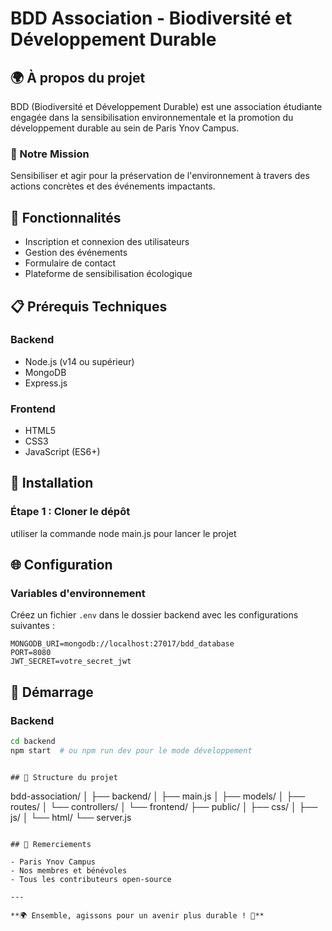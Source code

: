 # BDD Association - Biodiversité et Développement Durable

## 🌍 À propos du projet

BDD (Biodiversité et Développement Durable) est une association étudiante engagée dans la sensibilisation environnementale et la promotion du développement durable au sein de Paris Ynov Campus.

### 🌱 Notre Mission

Sensibiliser et agir pour la préservation de l'environnement à travers des actions concrètes et des événements impactants.

## 🚀 Fonctionnalités

- Inscription et connexion des utilisateurs
- Gestion des événements
- Formulaire de contact
- Plateforme de sensibilisation écologique

## 📋 Prérequis Techniques

### Backend
- Node.js (v14 ou supérieur)
- MongoDB
- Express.js

### Frontend
- HTML5
- CSS3
- JavaScript (ES6+)

## 🔧 Installation

### Étape 1 : Cloner le dépôt
utiliser la commande node main.js pour lancer le projet

## 🌐 Configuration

### Variables d'environnement
Créez un fichier `.env` dans le dossier backend avec les configurations suivantes :
```
MONGODB_URI=mongodb://localhost:27017/bdd_database
PORT=8080
JWT_SECRET=votre_secret_jwt
```

## 🚀 Démarrage

### Backend
```bash
cd backend
npm start  # ou npm run dev pour le mode développement
```


```

## 📂 Structure du projet

```
bdd-association/
│
├── backend/
│   ├── main.js
│   ├── models/
│   ├── routes/
│   └── controllers/
│
└── frontend/
    ├── public/
    │   ├── css/
    │   ├── js/
    │   └── html/
    └── server.js
```

## 🌟 Remerciements

- Paris Ynov Campus
- Nos membres et bénévoles
- Tous les contributeurs open-source

---

**🌍 Ensemble, agissons pour un avenir plus durable ! 🌱**